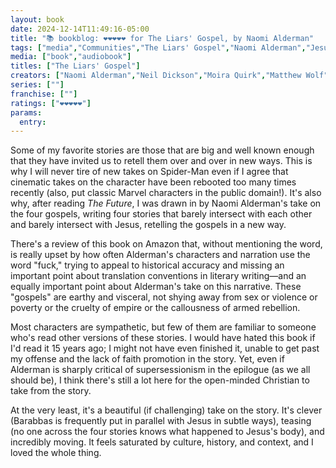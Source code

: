```yaml
---
layout: book
date: 2024-12-14T11:49:16-05:00
title: "📚 bookblog: ❤️❤️❤️❤️❤️ for The Liars' Gospel, by Naomi Alderman"
tags: ["media","Communities","The Liars' Gospel","Naomi Alderman","Jesus","The Future","Barabbas","Mary","Judas","Caiaphas"]
media: ["book","audiobook"]
titles: ["The Liars' Gospel"]
creators: ["Naomi Alderman","Neil Dickson","Moira Quirk","Matthew Wolf"]
series: [""]
franchise: [""]
ratings: ["❤️❤️❤️❤️❤️"]
params:
  entry:
---
```


Some of my favorite stories are those that are big and well known enough that they have invited us to retell them over and over in new ways. This is why I will never tire of new takes on Spider-Man even if I agree that cinematic takes on the character have been rebooted too many times recently (also, put classic Marvel characters in the public domain!). It's also why, after reading *The Future*, I was drawn in by Naomi Alderman's take on the four gospels, writing four stories that barely intersect with each other and barely intersect with Jesus, retelling the gospels in a new way.

There's a review of this book on Amazon that, without mentioning the word, is really upset by how often Alderman's characters and narration use the word "fuck," trying to appeal to historical accuracy and missing an important point about translation conventions in literary writing—and an equally important point about Alderman's take on this narrative. These "gospels" are earthy and visceral, not shying away from sex or violence or poverty or the cruelty of empire or the callousness of armed rebellion. 

Most characters are sympathetic, but few of them are familiar to someone who's read other versions of these stories. I would have hated this book if I'd read it 15 years ago; I might not have even finished it, unable to get past my offense and the lack of faith promotion in the story. Yet, even if Alderman is sharply critical of supersessionism in the epilogue (as we all should be), I think there's still a lot here for the open-minded Christian to take from the story.

At the very least, it's a beautiful (if challenging) take on the story. It's clever (Barabbas is frequently put in parallel with Jesus in subtle ways), teasing (no one across the four stories knows what happened to Jesus's body), and incredibly moving. It feels saturated by culture, history, and context, and I loved the whole thing.
